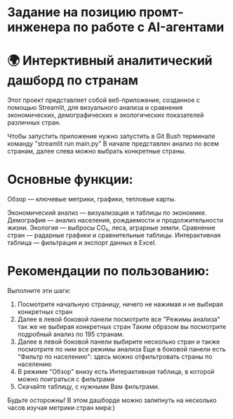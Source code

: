 # Задание на позицию промт-инженера по работе с AI-агентами

# 🌍 Интерктивный аналитический дашборд по странам

Этот проект представляет собой веб-приложение, созданное с помощью Streamlit, для визуального анализа и сравнения экономических, демографических и экологических показателей различных стран.

Чтобы запустить приложение нужно запустить в Git Bush терминале команду "streamlit run main.py"
 В начале представлен анализ по всем странам, далее слева можно выбрать конкретные страны.

# Основные функции:
Обзор — ключевые метрики, графики, тепловые карты.

Экономический анализ — визуализация и таблицы по экономике.
Демография — анализ населения, рождаемости и продолжительности жизни.
Экология — выбросы CO₂, леса, аграрные земли.
Сравнение стран — радарные графики и сравнительные таблицы.
Интерактивная таблица — фильтрация и экспорт данных в Excel.

# Рекомендации по пользованию:
Выполните эти шаги:
1) Посмотрите начальную страницу, ничего не нажимая и не выбирая конкретных стран
2) Далее в левой боковой панели посмотрите все "Режимы анализа" так же не выбирая конкретных стран
Таким образом вы посмотрите подробный анализ по 195 странам.
3) Далее в левой боковой панели выбирите несколько стран и также посмотрите по ним все режимы анализа
Еще в боковой панели есть "Фильтр по населению": здесь можно отфильтровать страны по населению
4) В режиме "Обзор" внизу есть Интерактивная таблица, в которой можно поиграться с фильтрами
5) Скачайте таблицу, с нужными Вам фильтрами.

Будьте осторожны! В этом дашборде можно залипнуть на несколько часов изучая метрики стран мира:)
